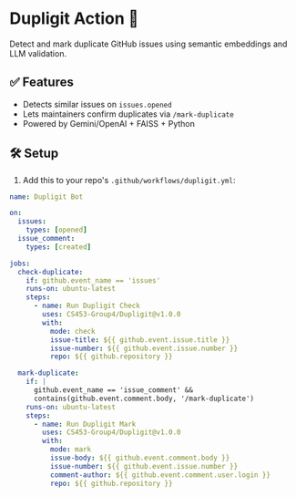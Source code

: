 # Dupligit Action 🤖

Detect and mark duplicate GitHub issues using semantic embeddings and LLM validation.

## ✅ Features

- Detects similar issues on `issues.opened`
- Lets maintainers confirm duplicates via `/mark-duplicate`
- Powered by Gemini/OpenAI + FAISS + Python

## 🛠️ Setup

1. Add this to your repo's `.github/workflows/dupligit.yml`:

```yaml
name: Dupligit Bot

on:
  issues:
    types: [opened]
  issue_comment:
    types: [created]

jobs:
  check-duplicate:
    if: github.event_name == 'issues'
    runs-on: ubuntu-latest
    steps:
      - name: Run Dupligit Check
        uses: CS453-Group4/Dupligit@v1.0.0
        with:
          mode: check
          issue-title: ${{ github.event.issue.title }}
          issue-number: ${{ github.event.issue.number }}
          repo: ${{ github.repository }}

  mark-duplicate:
    if: |
      github.event_name == 'issue_comment' &&
      contains(github.event.comment.body, '/mark-duplicate')
    runs-on: ubuntu-latest
    steps:
      - name: Run Dupligit Mark
        uses: CS453-Group4/Dupligit@v1.0.0
        with:
          mode: mark
          issue-body: ${{ github.event.comment.body }}
          issue-number: ${{ github.event.issue.number }}
          comment-author: ${{ github.event.comment.user.login }}
          repo: ${{ github.repository }}

```